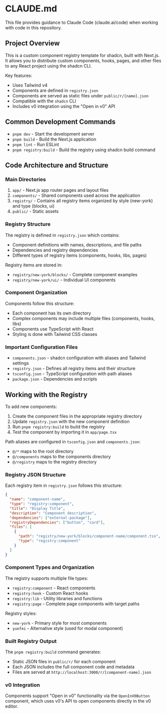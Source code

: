 # CLAUDE.md

This file provides guidance to Claude Code (claude.ai/code) when working with code in this repository.

## Project Overview

This is a custom component registry template for shadcn, built with Next.js. It allows you to distribute custom components, hooks, pages, and other files to any React project using the shadcn CLI.

Key features:
- Uses Tailwind v4
- Components are defined in `registry.json`
- Components are served as static files under `public/r/[name].json`
- Compatible with the `shadcn` CLI
- Includes v0 integration using the "Open in v0" API

## Common Development Commands

- `pnpm dev` - Start the development server
- `pnpm build` - Build the Next.js application
- `pnpm lint` - Run ESLint
- `pnpm registry:build` - Build the registry using shadcn build command

## Code Architecture and Structure

### Main Directories

1. `app/` - Next.js app router pages and layout files
2. `components/` - Shared components used across the application
3. `registry/` - Contains all registry items organized by style (new-york) and type (blocks, ui)
4. `public/` - Static assets

### Registry Structure

The registry is defined in `registry.json` which contains:
- Component definitions with names, descriptions, and file paths
- Dependencies and registry dependencies
- Different types of registry items (components, hooks, libs, pages)

Registry items are stored in:
- `registry/new-york/blocks/` - Complete component examples
- `registry/new-york/ui/` - Individual UI components

### Component Organization

Components follow this structure:
- Each component has its own directory
- Complex components may include multiple files (components, hooks, libs)
- Components use TypeScript with React
- Styling is done with Tailwind CSS classes

### Important Configuration Files

- `components.json` - shadcn configuration with aliases and Tailwind settings
- `registry.json` - Defines all registry items and their structure
- `tsconfig.json` - TypeScript configuration with path aliases
- `package.json` - Dependencies and scripts

## Working with the Registry

To add new components:
1. Create the component files in the appropriate registry directory
2. Update `registry.json` with the new component definition
3. Run `pnpm registry:build` to build the registry
4. Test the component by importing it in `app/page.tsx`

Path aliases are configured in `tsconfig.json` and `components.json`:
- `@/*` maps to the root directory
- `@/components` maps to the components directory
- `@/registry` maps to the registry directory

### Registry JSON Structure

Each registry item in `registry.json` follows this structure:
```json
{
  "name": "component-name",
  "type": "registry:component",
  "title": "Display Title",
  "description": "Component description",
  "dependencies": ["external-package"],
  "registryDependencies": ["button", "card"],
  "files": [
    {
      "path": "registry/new-york/blocks/component-name/component.tsx",
      "type": "registry:component"
    }
  ]
}
```

### Component Types and Organization

The registry supports multiple file types:
- `registry:component` - React components
- `registry:hook` - Custom React hooks
- `registry:lib` - Utility libraries and functions
- `registry:page` - Complete page components with target paths

Registry styles:
- `new-york` - Primary style for most components
- `yunfei` - Alternative style (used for modal component)

### Built Registry Output

The `pnpm registry:build` command generates:
- Static JSON files in `public/r/` for each component
- Each JSON includes the full component code and metadata
- Files are served at `http://localhost:3000/r/[component-name].json`

### v0 Integration

Components support "Open in v0" functionality via the `OpenInV0Button` component, which uses v0's API to open components directly in the v0 editor.